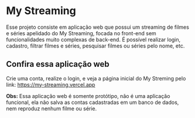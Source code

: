 # My Streaming

Esse projeto consiste em aplicação web que possui um streaming de filmes e séries apelidado do My Streaming, focada no front-end sem funcionalidades muito complexas de back-end. É possível realizar login, cadastro, filtrar filmes e séries, pesquisar filmes ou séries pelo nome, etc.

## Confira essa aplicação web

Crie uma conta, realize o login, e veja a página inicial do My Streming pelo link: https://my-streaming.vercel.app

**Obs:** Essa aplicação web é somente protótipo, não é uma aplicação funcional, ela não salva as contas cadastradas em um banco de dados, nem reproduz nenhum filme ou série.